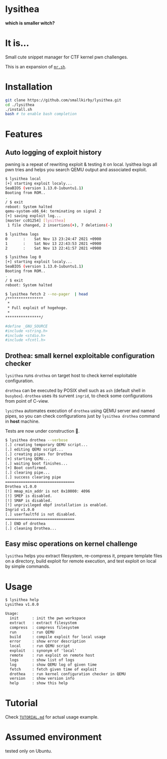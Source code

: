 # lysithea

**which is smaller witch?**


# It is...

Small cute snippet manager for CTF kernel pwn challenges.  

This is an expansion of [`mr.sh`](https://github.com/smallkirby/snippet/blob/master/exploit/kernel/mr.sh).  


# Installation

```install.sh
git clone https://github.com/smallkirby/lysithea.git
cd ./lysithea
./install.sh
bash # to enable bash completion
```

# Features

## Auto logging of exploit history

pwning is a repeat of rewriting exploit & testing it on local. lysithea logs all pwn tries and helps you search QEMU output and associated exploit.

```logging.sh
$ lysithea local
[+] starting exploit localy...
SeaBIOS (version 1.13.0-1ubuntu1.1)
Booting from ROM..
.
/ $ exit
reboot: System halted
qemu-system-x86_64: terminating on signal 2
[+] saving exploit log...
[master cc01254] [lysithea]
 1 file changed, 2 insertions(+), 7 deletions(-)

$ lysithea logs
0       :    Sat Nov 13 23:24:47 2021 +0900
1       :    Sat Nov 13 22:43:53 2021 +0900
2       :    Sat Nov 13 22:41:57 2021 +0900

$ lysithea log 0
[+] starting exploit localy...
SeaBIOS (version 1.13.0-1ubuntu1.1)
Booting from ROM..
.
/ $ exit
reboot: System halted

$ lysithea fetch 2 --no-pager  | head
/****************
 *
 * Full exploit of hogehoge.
 *
****************/

#define _GNU_SOURCE
#include <string.h>
#include <stdio.h>
#include <fcntl.h>
```


## Drothea: small kernel exploitable configuration checker

`lysithea` runs `drothea` on target host to check kernel exploitable configuration.  

`drothea` can be executed by POSIX shell such as `ash` (default shell in `busybox`). `drothea` uses its survent `ingrid`, to check some configurations from point of C-view.  

`lysithea` automates execution of `drothea` using QEMU server and named pipes, so you can check configurations just by `lysithea drothea` command in **host** machine.  

Tests are now under construction 🚧.

```drothea.sh
$ lysithea drothea --verbose
[.] creating temporary QEMU script...
[.] editing QEMU script...
[.] creating pipes for Drothea
[+] starting QEMU...
[.] waiting boot finishes...
[+] Boot confirmed.
[.] clearing pipe...
[.] success clearing pipe
===============================
Drothea v1.0.0
[!] mmap_min_addr is not 0x10000: 4096
[!] SMEP is disabled.
[!] SMAP is disabled.
[!] unprivileged ebpf installation is enabled.
Ingrid v1.0.0
[.] userfaultfd is not disabled.
===============================
[.] END of drothea
[.] cleaning Drothea...
```


## Easy misc operations on kernel challenge

`lysithea` helps you extract filesystem, re-compress it, prepare template files on a directory, build exploit for remote execution, and test exploit on local by simple commands.


# Usage

```help.txt
$ lysithea help
Lysithea v1.0.0

Usage:
  init      : init the pwn workspace
  extract   : extract filesystem
  compress  : compress filesystem
  run       : run QEMU
  build     : compile exploit for local usage
  error     : show error description
  local     : run QEMU script
  exploit   : synonym of 'local'
  remote    : run exploit on remote host
  logs      : show list of logs
  log       : show QEMU log of given time
  fetch     : fetch given time of exploit
  drothea   : run kernel configuration checker in QEMU
  version   : show version info
  help      : show this help
```

# Tutorial

Check [`TUTORIAL.md`](./docs/TUTORIAL.md) for actual usage example.

# Assumed environment

tested only on Ubuntu.
